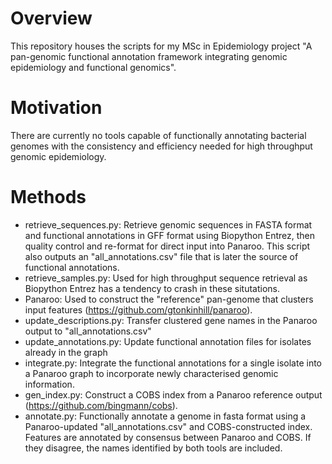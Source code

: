 # Overview
This repository houses the scripts for my MSc in Epidemiology project "A pan-genomic functional annotation framework integrating genomic epidemiology and functional genomics". 

# Motivation 
There are currently no tools capable of functionally annotating bacterial genomes with the consistency and efficiency needed for high throughput genomic epidemiology. 

# Methods 
* retrieve_sequences.py: Retrieve genomic sequences in FASTA format and functional annotations in GFF format using Biopython Entrez, then quality control and re-format for direct input into Panaroo. This script also outputs an "all_annotations.csv" file that is later the source of functional annotations. 
* retrieve_samples.py: Used for high throughput sequence retrieval as Biopython Entrez has a tendency to crash in these situtations. 
* Panaroo: Used to construct the "reference" pan-genome that clusters input features (https://github.com/gtonkinhill/panaroo).
* update_descriptions.py: Transfer clustered gene names in the Panaroo output to "all_annotations.csv"
* update_annotations.py: Update functional annotation files for isolates already in the graph
* integrate.py: Integrate the functional annotations for a single isolate into a Panaroo graph to incorporate newly characterised genomic information. 
* gen_index.py: Construct a COBS index from a Panaroo reference output (https://github.com/bingmann/cobs). 
* annotate.py: Functionally annotate a genome in fasta format using a Panaroo-updated "all_annotations.csv" and COBS-constructed index. Features are annotated by consensus between Panaroo and COBS. If they disagree, the names identified by both tools are included. 
